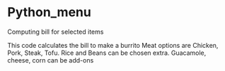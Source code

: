# Python_menu
Computing bill for selected items


This code calculates the bill to make a burrito
Meat options are Chicken, Pork, Steak, Tofu.
Rice and Beans can be chosen extra.
Guacamole, cheese, corn can be add-ons
